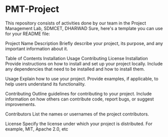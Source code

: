 # PMT-Project
This repository consists of activities done by our team in the Project Management Lab, SDMCET, DHARWAD
Sure, here's a template you can use for your README file:

Project Name
Description
Briefly describe your project, its purpose, and any important information about it.

Table of Contents
Installation
Usage
Contributing
License
Installation
Provide instructions on how to install and set up your project locally. Include any dependencies that need to be installed and how to install them.

Usage
Explain how to use your project. Provide examples, if applicable, to help users understand its functionality.

Contributing
Outline guidelines for contributing to your project. Include information on how others can contribute code, report bugs, or suggest improvements.

Contributors
List the names or usernames of the project contributors.

License
Specify the license under which your project is distributed. For example, MIT, Apache 2.0, etc
